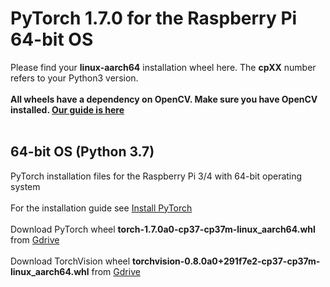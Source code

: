 # PyTorch 1.7.0 for the Raspberry Pi 64-bit OS
Please find your **linux-aarch64** installation wheel here. The **cpXX** number refers to your Python3 version.<br/><br/>
**All wheels have a dependency on OpenCV. Make sure you have OpenCV installed. [Our guide is here](https://qengineering.eu/install-opencv-4.5-on-raspberry-64-os.html)**<br/><br/>
## 64-bit OS (Python 3.7)
PyTorch installation files for the Raspberry Pi 3/4 with 64-bit operating system
<br/><br/>
For the installation guide see [Install PyTorch](https://qengineering.eu/install-pytorch-on-raspberry-pi-4.html) <br/><br/>
Download PyTorch wheel **torch-1.7.0a0-cp37-cp37m-linux_aarch64.whl** from [Gdrive](https://drive.google.com/file/d/1AV_Ci9b6r2Dm-xMLXwsBx_W1da6vN3lc/view?usp=sharing) <br/><br/>
Download TorchVision wheel **torchvision-0.8.0a0+291f7e2-cp37-cp37m-linux_aarch64.whl** from [Gdrive](https://drive.google.com/file/d/1p34LhfmsyEnptykOYPfBeL48FZLefhxu/view?usp=sharing) <br/><br/>
